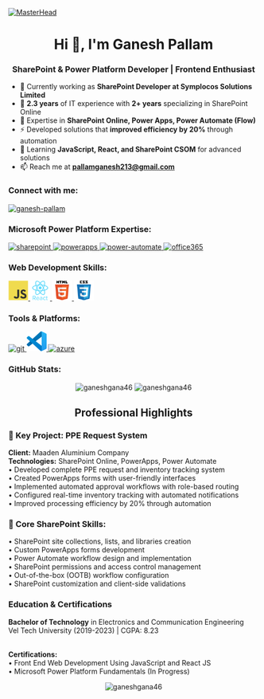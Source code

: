 [![MasterHead](https://user-images.githubusercontent.com/74038190/225813708-98b745f2-7d22-48cf-9150-083f1b00d6c9.gif)](https://github.com/ganeshgana46)
<h1 align="center">Hi 👋, I'm Ganesh Pallam</h1>
<h3 align="center">SharePoint & Power Platform Developer | Frontend Enthusiast</h3>

- 💼 Currently working as **SharePoint Developer at Symplocos Solutions Limited**
- 🔧 **2.3 years** of IT experience with **2+ years** specializing in SharePoint Online
- 🚀 Expertise in **SharePoint Online, Power Apps, Power Automate (Flow)**
- ⚡ Developed solutions that **improved efficiency by 20%** through automation
- 🌱 Learning **JavaScript, React, and SharePoint CSOM** for advanced solutions
- 📫 Reach me at **pallamganesh213@gmail.com**

<h3 align="left">Connect with me:</h3>
<p align="left">
<a href="https://linkedin.com/in/ganesh-pallam" target="blank"><img align="center" src="https://raw.githubusercontent.com/rahuldkjain/github-profile-readme-generator/master/src/images/icons/Social/linked-in-alt.svg" alt="ganesh-pallam" height="30" width="40" /></a>
</p>

<h3 align="left">Microsoft Power Platform Expertise:</h3>
<p align="left">
  <!-- SharePoint -->
  <a href="https://www.microsoft.com/en-us/microsoft-365/sharepoint/collaboration" target="_blank" rel="noreferrer"> 
    <img src="https://cdn.jsdelivr.net/gh/devicons/devicon/icons/sharepoint/sharepoint-original.svg" alt="sharepoint" width="50" height="50"/>
  </a>
  <!-- Power Apps -->
  <a href="https://powerapps.microsoft.com/" target="_blank" rel="noreferrer"> 
    <img src="https://docs.microsoft.com/en-us/media/logos/logo_powerapps.svg" alt="powerapps" width="50" height="50"/>
  </a>
  <!-- Power Automate -->
  <a href="https://flow.microsoft.com/" target="_blank" rel="noreferrer"> 
    <img src="https://docs.microsoft.com/en-us/media/logos/logo_powerautomate.svg" alt="power-automate" width="50" height="50"/>
  </a>
  <!-- Office 365 -->
  <a href="https://www.office.com/" target="_blank" rel="noreferrer"> 
    <img src="https://cdn.jsdelivr.net/gh/devicons/devicon/icons/microsoftsqlserver/microsoftsqlserver-plain-wordmark.svg" alt="office365" width="50" height="50"/>
  </a>
</p>

<h3 align="left">Web Development Skills:</h3>
<p align="left">
  <!-- JavaScript -->
  <a href="https://developer.mozilla.org/en-US/docs/Web/JavaScript" target="_blank" rel="noreferrer"> 
    <img src="https://raw.githubusercontent.com/devicons/devicon/master/icons/javascript/javascript-original.svg" alt="javascript" width="40" height="40"/> 
  </a>
  <!-- React -->
  <a href="https://reactjs.org/" target="_blank" rel="noreferrer"> 
    <img src="https://raw.githubusercontent.com/devicons/devicon/master/icons/react/react-original-wordmark.svg" alt="react" width="40" height="40"/> 
  </a>
  <!-- HTML5 -->
  <a href="https://www.w3.org/html/" target="_blank" rel="noreferrer"> 
    <img src="https://raw.githubusercontent.com/devicons/devicon/master/icons/html5/html5-original-wordmark.svg" alt="html5" width="40" height="40"/> 
  </a>
  <!-- CSS3 -->
  <a href="https://www.w3schools.com/css/" target="_blank" rel="noreferrer"> 
    <img src="https://raw.githubusercontent.com/devicons/devicon/master/icons/css3/css3-original-wordmark.svg" alt="css3" width="40" height="40"/> 
  </a>
</p>

<h3 align="left">Tools & Platforms:</h3>
<p align="left">
  <!-- Git -->
  <a href="https://git-scm.com/" target="_blank" rel="noreferrer"> 
    <img src="https://www.vectorlogo.zone/logos/git-scm/git-scm-icon.svg" alt="git" width="40" height="40"/> 
  </a>
  <!-- VS Code -->
  <a href="https://code.visualstudio.com/" target="_blank" rel="noreferrer"> 
    <img src="https://raw.githubusercontent.com/devicons/devicon/master/icons/vscode/vscode-original.svg" alt="vscode" width="40" height="40"/> 
  </a>
  <!-- Azure -->
  <a href="https://azure.microsoft.com/" target="_blank" rel="noreferrer"> 
    <img src="https://www.vectorlogo.zone/logos/microsoft_azure/microsoft_azure-icon.svg" alt="azure" width="40" height="40"/> 
  </a>
</p>

<h3 align="left">GitHub Stats:</h3>
<p align="center">
  <img align="center" src="https://github-readme-stats.vercel.app/api?username=ganeshgana46&show_icons=true&locale=en&theme=radical" alt="ganeshgana46" />
  <img align="center" src="https://github-readme-streak-stats.herokuapp.com/?user=ganeshgana46&theme=radical" alt="ganeshgana46" />
</p>

<h2 align="center">Professional Highlights</h2>

<h3 align="left">🔷 Key Project: PPE Request System</h3>
<p>
  <strong>Client:</strong> Maaden Aluminium Company<br>
  <strong>Technologies:</strong> SharePoint Online, PowerApps, Power Automate<br>
  • Developed complete PPE request and inventory tracking system<br>
  • Created PowerApps forms with user-friendly interfaces<br>
  • Implemented automated approval workflows with role-based routing<br>
  • Configured real-time inventory tracking with automated notifications<br>
  • Improved processing efficiency by 20% through automation
</p>

<h3 align="left">🔷 Core SharePoint Skills:</h3>
<p>
  • SharePoint site collections, lists, and libraries creation<br>
  • Custom PowerApps forms development<br>
  • Power Automate workflow design and implementation<br>
  • SharePoint permissions and access control management<br>
  • Out-of-the-box (OOTB) workflow configuration<br>
  • SharePoint customization and client-side validations
</p>

<h3 align="left">Education & Certifications</h3>
<p>
  <strong>Bachelor of Technology</strong> in Electronics and Communication Engineering<br>
  Vel Tech University (2019-2023) | CGPA: 8.23<br><br>
  
  <strong>Certifications:</strong><br>
  • Front End Web Development Using JavaScript and React JS<br>
  • Microsoft Power Platform Fundamentals (In Progress)
</p>

<p align="center">
  <img src="https://komarev.com/ghpvc/?username=ganeshgana46&label=Profile%20views&color=0e75b6&style=flat" alt="ganeshgana46" /> 
</p>
